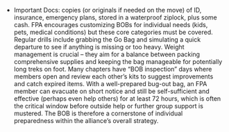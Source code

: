- Important Docs: copies (or originals if needed on the move) of ID, insurance, emergency plans, stored in a waterproof ziplock, plus some cash.
FPA encourages customizing BOBs for individual needs (kids, pets, medical conditions) but these core categories must be covered. Regular drills include grabbing the Go Bag and simulating a quick departure to see if anything is missing or too heavy. Weight management is crucial – they aim for a balance between packing comprehensive supplies and keeping the bag manageable for potentially long treks on foot. Many chapters have “BOB inspection” days where members open and review each other’s kits to suggest improvements and catch expired items. With a well-prepared bug-out bag, an FPA member can evacuate on short notice and still be self-sufficient and effective (perhaps even help others) for at least 72 hours, which is often the critical window before outside help or further group support is mustered. The BOB is therefore a cornerstone of individual preparedness within the alliance’s overall strategy.